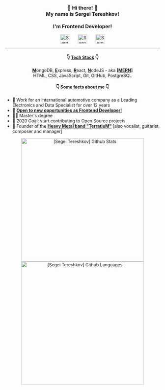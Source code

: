 <h3 align="center"> 👋 Hi there! 👋 
  <br/>
  My name is Sergei Tereshkov!
  <br/>
  <br/>
  I'm Frontend Developer!
</h3>
<p align="center">
  <a href="https://www.linkedin.com/in/stereshkov/" title="Sergei Tereshkov | LinkedIn"><img align="center" alt="Sergei Tereshkov | LinkedIn" width="30px" src="https://www.dutchcowboys.nl/uploads/posts/list/linkedin-500-miljoen.jpg" /></a>&nbsp;&nbsp;&nbsp;&nbsp;&nbsp;&nbsp;
  <a href="https://vk.com/teratron"                 title="Sergei Tereshkov | VK">      <img align="center" alt="Sergei Tereshkov | VK"       width="30px" src="https://sun9-24.userapi.com/c844617/v844617719/1fd53d/AtRWPjRlm1U.jpg?ava=1" /></a>&nbsp;&nbsp;&nbsp;&nbsp;&nbsp;&nbsp;
  <a href="https://career.habr.com/teratron"        title="Sergei Tereshkov | Habr">    <img align="center" alt="Sergei Tereshkov | Habr"     width="30px" src="https://idid.lv/wp-content/uploads/2019/12/460x0w.png" /></a>
</p>

---

<h4 align="center">👇 <ins>Tech Stack</ins> 👇</h4>

<p align="center">
  <b><ins>M</ins></b>ongoDB, <b><ins>E</ins></b>xpress, <b><ins>R</ins></b>eact, <b><ins>N</ins></b>odeJS - aka <b>[<ins>MERN</ins>]</b>
  <br/>
  HTML, CSS, JavaScript, Git, GitHub, PostgreSQL
</p>

<h4 align="center">👇 <ins>Some facts about me</ins> 👇</h4>

- 🔭 Work for an international automotive company as a Leading Electronics and Data Specialist for over 12 years
- 🌱 <b><ins>Open to new opportunities as Frontend Developer!</ins></b>
- 👨‍🎓 Master's degree
- 🥅 2020 Goal: start contributing to Open Source projects
- 🤘 Founder of the <b><a href="https://terraband.ru" title="TerrariuM [Heavy Metal Band] site">Heavy Metal band "TerratiuM"</a></b> [also vocalist, guitarist, composer and manager]
<p align="center">
  <img align="center" width="400px" alt="[Segei Tereshkov] Github Stats"     src="https://github-readme-stats.vercel.app/api?username=teratron-git&show_icons=true&hide_border=false&hide=issues,contribs&count_private=true&theme=merko&include_all_commits=true&line_height=28" />
  <img align="center" width="400px" alt="[Segei Tereshkov] Github Languages" src="https://github-readme-stats.vercel.app/api/top-langs/?username=teratron-git&hide_border=true&layout=compact&theme=merko&card_width=486" />
</p>
